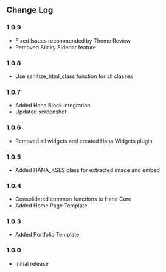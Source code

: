 ## Change Log

### 1.0.9

* Fixed Issues recommended by Theme Review
* Removed Sticky Sidebar feature

### 1.0.8

* Use sanitize_html_class function for all classes

### 1.0.7

* Added Hana Block integration
* Updated screenshot

### 1.0.6

* Removed all widgets and created Hana Widgets plugin

### 1.0.5

* Added HANA_KSES class for extracted image and embed

### 1.0.4

* Consolidated common functions to Hana Core
* Added Home Page Template

### 1.0.3

* Added Portfolio Template

### 1.0.0

* Initial release
